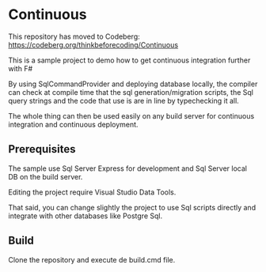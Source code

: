 # Continuous

This repository has moved to Codeberg: https://codeberg.org/thinkbeforecoding/Continuous

This is a sample project to demo how to get continuous integration further with F#

By using SqlCommandProvider and deploying database locally, the compiler can check at compile time that
the sql generation/migration scripts, the Sql query strings and the code that use is are
in line by typechecking it all.

The whole thing can then be used easily on any build server for continuous integration and continuous deployment.


## Prerequisites

The sample use Sql Server Express for development and Sql Server local DB on the build server.

Editing the project require Visual Studio Data Tools.

That said, you can change slightly the project to use Sql scripts directly and integrate with
other databases like Postgre Sql.

## Build

Clone the repository and execute de build.cmd file.







